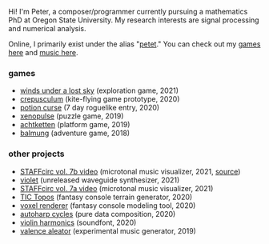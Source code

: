---
---

Hi!  I'm Peter, a composer/programmer currently pursuing a mathematics PhD at Oregon State University.
My research interests are signal processing and numerical analysis.

Online, I primarily exist under the alias "[petet](https://twitter.com/retropetet "twitter")."
You can check out my [games here](https://petet.itch.io "itch.io") and [music here](https://soundcloud.com/symphonynth "soundcloud").

### games
* [winds under a lost sky](https://petet.itch.io/winds-under-a-lost-sky) (exploration game, 2021)
* [crepusculum](petet.itch.io/crepusculum) (kite-flying game prototype, 2020)
* [potion curse](petet.itch.io/potion-curse) (7 day roguelike entry, 2020)
* [xenopulse](https://xandrakeart.itch.io/xenopulse) (puzzle game, 2019)
* [achtketten](petet.itch.io/achtketten) (platform game, 2019)
* [balmung](https://petet.itch.io/balmung) (adventure game, 2018)

### other projects
* [STAFFcirc vol. 7b video](https://www.youtube.com/watch?v=tl0aWEt5nA0) (microtonal music visualizer, 2021, [source](https://github.com/petercowal/luna-visualizer))
* [violet](https://twitter.com/retropetet/status/1350896880851447809) (unreleased waveguide synthesizer, 2021)
* [STAFFcirc vol. 7a video](https://www.youtube.com/watch?v=bsiOMc4aV-8) (microtonal music visualizer, 2021)
* [TIC Topos](https://petet.itch.io/tic-topos) (fantasy console terrain generator, 2020)
* [voxel renderer](https://tic80.com/play?cart=1229) (fantasy console modeling tool, 2020)
* [autoharp cycles](https://battleofthebits.org/arena/Entry/Autoharp+Cycles/33794/) (pure data composition, 2020)
* [violin harmonics](https://github.com/petercowal/violin-soundfonts) (soundfont, 2020)
* [valence aleator](https://petet.itch.io/valence-aleator) (experimental music generator, 2019)


